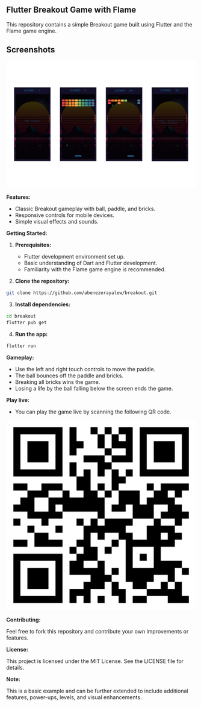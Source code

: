 ## Flutter Breakout Game with Flame
This repository contains a simple Breakout game built using Flutter and the Flame game engine.

## Screenshots

![screenshot](screenshot/screenshot0.png)


**Features:**

* Classic Breakout gameplay with ball, paddle, and bricks.
* Responsive controls for mobile devices.
* Simple visual effects and sounds.

**Getting Started:**

1. **Prerequisites:**
    * Flutter development environment set up.
    * Basic understanding of Dart and Flutter development.
    * Familiarity with the Flame game engine is recommended.

2. **Clone the repository:**

```bash
git clone https://github.com/abenezerayalew/breakout.git
```

3. **Install dependencies:**

```bash
cd breakout
flutter pub get
```

4. **Run the app:**

```bash
flutter run
```

**Gameplay:**

* Use the left and right touch controls to move the paddle.
* The ball bounces off the paddle and bricks.
* Breaking all bricks wins the game.
* Losing a life by the ball falling below the screen ends the game.

**Play live:**

* You can play the game live by scanning the following QR code.

  
![screenshot](screenshot/breakout_QR.png)



**Contributing:**

Feel free to fork this repository and contribute your own improvements or features. 

**License:**

This project is licensed under the MIT License. See the LICENSE file for details.

**Note:**

This is a basic example and can be further extended to include additional features, power-ups, levels, and visual enhancements.
